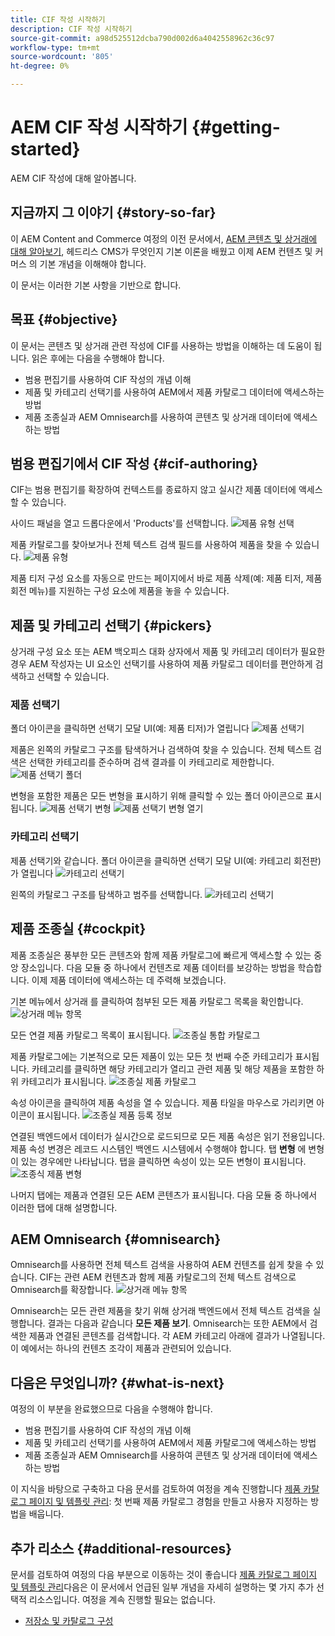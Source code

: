 ```yaml
---
title: CIF 작성 시작하기
description: CIF 작성 시작하기
source-git-commit: a98d525512dcba790d002d6a4042558962c36c97
workflow-type: tm+mt
source-wordcount: '805'
ht-degree: 0%

---
```


# AEM CIF 작성 시작하기 {#getting-started}

AEM CIF 작성에 대해 알아봅니다.

## 지금까지 그 이야기 {#story-so-far}

이 AEM Content and Commerce 여정의 이전 문서에서, [AEM 콘텐츠 및 상거래에 대해 알아보기](/help/commerce-cloud/introduction.md), 헤드리스 CMS가 무엇인지 기본 이론을 배웠고 이제 AEM 컨텐츠 및 커머스 의 기본 개념을 이해해야 합니다.

이 문서는 이러한 기본 사항을 기반으로 합니다.

## 목표 {#objective}

이 문서는 콘텐츠 및 상거래 관련 작성에 CIF를 사용하는 방법을 이해하는 데 도움이 됩니다. 읽은 후에는 다음을 수행해야 합니다.

* 범용 편집기를 사용하여 CIF 작성의 개념 이해
* 제품 및 카테고리 선택기를 사용하여 AEM에서 제품 카탈로그 데이터에 액세스하는 방법
* 제품 조종실과 AEM Omnisearch를 사용하여 콘텐츠 및 상거래 데이터에 액세스하는 방법

## 범용 편집기에서 CIF 작성 {#cif-authoring}

CIF는 범용 편집기를 확장하여 컨텍스트를 종료하지 않고 실시간 제품 데이터에 액세스할 수 있습니다.

사이드 패널을 열고 드롭다운에서 &#39;Products&#39;를 선택합니다.
![제품 유형 선택](assets/asset-finder-overview.png)

제품 카탈로그를 찾아보거나 전체 텍스트 검색 필드를 사용하여 제품을 찾을 수 있습니다.
![제품 유형](assets/asset-finder-search.png)

제품 티저 구성 요소를 자동으로 만드는 페이지에서 바로 제품 삭제(예: 제품 티저, 제품 회전 메뉴)를 지원하는 구성 요소에 제품을 놓을 수 있습니다.

## 제품 및 카테고리 선택기 {#pickers}

상거래 구성 요소 또는 AEM 백오피스 대화 상자에서 제품 및 카테고리 데이터가 필요한 경우 AEM 작성자는 UI 요소인 선택기를 사용하여 제품 카탈로그 데이터를 편안하게 검색하고 선택할 수 있습니다.

### 제품 선택기

폴더 아이콘을 클릭하면 선택기 모달 UI(예: 제품 티저)가 열립니다
![제품 선택기](assets/product-picker-open.png)

제품은 왼쪽의 카탈로그 구조를 탐색하거나 검색하여 찾을 수 있습니다. 전체 텍스트 검색은 선택한 카테고리를 준수하며 검색 결과를 이 카테고리로 제한합니다.
![제품 선택기 폴더](assets/product-picker-folders.png)

변형을 포함한 제품은 모든 변형을 표시하기 위해 클릭할 수 있는 폴더 아이콘으로 표시됩니다.
![제품 선택기 변형](assets/product-picker-variants.png)
![제품 선택기 변형 열기](assets/product-picker-variants-open.png)

### 카테고리 선택기

제품 선택기와 같습니다. 폴더 아이콘을 클릭하면 선택기 모달 UI(예: 카테고리 회전판)가 열립니다
![카테고리 선택기](assets/category-picker-open.png)

왼쪽의 카탈로그 구조를 탐색하고 범주를 선택합니다.
![카테고리 선택기](assets/category-picker-folders.png)

## 제품 조종실 {#cockpit}

제품 조종실은 풍부한 모든 콘텐츠와 함께 제품 카탈로그에 빠르게 액세스할 수 있는 중앙 장소입니다. 다음 모듈 중 하나에서 컨텐츠로 제품 데이터를 보강하는 방법을 학습합니다. 이제 제품 데이터에 액세스하는 데 주력해 보겠습니다.

기본 메뉴에서 상거래 를 클릭하여 첨부된 모든 제품 카탈로그 목록을 확인합니다.
![상거래 메뉴 항목](assets/commerce-menu-item.png)

모든 연결 제품 카탈로그 목록이 표시됩니다.
![조종실 통합 카탈로그](assets/cockpit-Integrated-catalogs.png)

제품 카탈로그에는 기본적으로 모든 제품이 있는 모든 첫 번째 수준 카테고리가 표시됩니다. 카테고리를 클릭하면 해당 카테고리가 열리고 관련 제품 및 해당 제품을 포함한 하위 카테고리가 표시됩니다.
![조종실 제품 카탈로그](assets/cockpit-product-catalog.png)

속성 아이콘을 클릭하여 제품 속성을 열 수 있습니다. 제품 타일을 마우스로 가리키면 아이콘이 표시됩니다.
![조종실 제품 등록 정보](assets/cockpit-properties.png)

연결된 백엔드에서 데이터가 실시간으로 로드되므로 모든 제품 속성은 읽기 전용입니다. 제품 속성 변경은 레코드 시스템인 백엔드 시스템에서 수행해야 합니다. 탭 **변형** 에 변형이 있는 경우에만 나타납니다. 탭을 클릭하면 속성이 있는 모든 변형이 표시됩니다.
![조종식 제품 변형](assets/cockpit-properties-variants.png)

나머지 탭에는 제품과 연결된 모든 AEM 콘텐츠가 표시됩니다. 다음 모듈 중 하나에서 이러한 탭에 대해 설명합니다.

## AEM Omnisearch {#omnisearch}

Omnisearch를 사용하면 전체 텍스트 검색을 사용하여 AEM 컨텐츠를 쉽게 찾을 수 있습니다. CIF는 관련 AEM 컨텐츠과 함께 제품 카탈로그의 전체 텍스트 검색으로 Omnisearch를 확장합니다.
![상거래 메뉴 항목](assets/omnisearch.png)

Omnisearch는 모든 관련 제품을 찾기 위해 상거래 백엔드에서 전체 텍스트 검색을 실행합니다. 결과는 다음과 같습니다 **모든 제품 보기**. Omnisearch는 또한 AEM에서 검색한 제품과 연결된 콘텐츠를 검색합니다. 각 AEM 카테고리 아래에 결과가 나열됩니다. 이 예에서는 하나의 컨텐츠 조각이 제품과 관련되어 있습니다.

## 다음은 무엇입니까? {#what-is-next}

여정의 이 부분을 완료했으므로 다음을 수행해야 합니다.

* 범용 편집기를 사용하여 CIF 작성의 개념 이해
* 제품 및 카테고리 선택기를 사용하여 AEM에서 제품 카탈로그에 액세스하는 방법
* 제품 조종실과 AEM Omnisearch를 사용하여 콘텐츠 및 상거래 데이터에 액세스하는 방법

이 지식을 바탕으로 구축하고 다음 문서를 검토하여 여정을 계속 진행합니다 [제품 카탈로그 페이지 및 템플릿 관리](catalog-templates.md): 첫 번째 제품 카탈로그 경험을 만들고 사용자 지정하는 방법을 배웁니다.

## 추가 리소스 {#additional-resources}

문서를 검토하여 여정의 다음 부분으로 이동하는 것이 좋습니다 [제품 카탈로그 페이지 및 템플릿 관리](catalog-templates.md)다음은 이 문서에서 언급된 일부 개념을 자세히 설명하는 몇 가지 추가 선택적 리소스입니다. 여정을 계속 진행할 필요는 없습니다.

* [저장소 및 카탈로그 구성](/help/commerce-cloud/getting-started.md#catalog)
